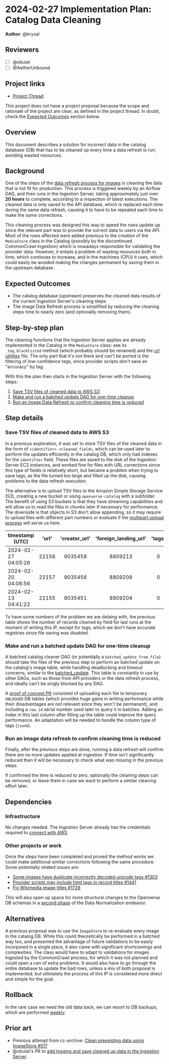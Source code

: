 # 2024-02-27 Implementation Plan: Catalog Data Cleaning

**Author**: @krysal

## Reviewers

- [ ] @obulat
- [ ] @AetherUnbound

## Project links

<!-- Enumerate any references to other documents/pages, including milestones and other plans -->

- [Project Thread](https://github.com/WordPress/openverse/issues/430)

This project does not have a project proposal because the scope and rationale of
the project are clear, as defined in the project thread. In doubt, check the
[Expected Outcomes](#expected-outcomes) section below.

## Overview

This document describes a solution for incorrect data in the catalog database
(DB) that has to be cleaned up every time a data refresh is run, avoiding wasted
resources.

## Background

One of the steps of the [data refresh process for images][img-data-refresh] is
cleaning the data that is not fit for production. This process is triggered
weekly by an Airflow DAG, and then runs in the Ingestion Server, taking
approximately just over **20 hours** to complete, according to a inspection of
latest executions. The cleaned data is only saved to the API database, which is
replaced each time during the same data refresh, causing it to have to be
repeated each time to make the _same_ corrections.

This cleaning process was designed this way to speed the rows update up since
the relevant part was to provide the correct data to users via the API. Most of
the rows affected were added previous to the creation of the `MediaStore` class
in the Catalog (possibly by the discontinued CommonCrawl ingestion) which is
nowadays responsible for validating the provider data. However, it entails a
problem of wasting resources both in time, which continues to increase, and in
the machines (CPU) it uses, which could easily be avoided making the changes
permanent by saving them in the upstream database.

[img-data-refresh]:
  https://github.com/WordPress/openverse-catalog/blob/main/DAGs.md#image_data_refresh

## Expected Outcomes

<!-- List any succinct expected products from this implementation plan. -->

- The catalog database (upstream) preserves the cleaned data results of the
  current Ingestion Server's cleaning steps
- The image Data Refresh process is simplified by reducing the cleaning steps
  time to nearly zero (and optionally removing them).

## Step-by-step plan

The cleaning functions that the Ingestion Server applies are already implemented
in the Catalog in the `MediaStore` class: see its `_tag_blacklisted` method
(which probably should be renamed) and the [url utilities][url_utils] file. The
only part that it's not there and can't be ported is the filtering of
low-confidence tags, since provider scripts don't save an "accuracy" by tag.

With this the plan then starts in the Ingestion Server with the following steps:

1. [Save TSV files of cleaned data to AWS S3](#save-tsv-files-of-cleaned-data-to-aws-s3)
1. [Make and run a batched update DAG for one-time cleanup](#make-and-run-a-batched-update-dag-for-one-time-cleanup)
1. [Run an image Data Refresh to confirm cleaning time is reduced](#run-an-image-data-refresh-to-confirm-cleaning-time-is-reduced)

[url_utils]:
  https://github.com/WordPress/openverse/blob/a930ee0f1f116bac77cf56d1fb0923989613df6d/catalog/dags/common/urls.py

## Step details

### Save TSV files of cleaned data to AWS S3

In a previous exploration, it was set to store TSV files of the cleaned data in
the form of `<identifier> <cleaned_field>`, which can be used later to perform
the updates efficiently in the catalog DB, which only had indexes for the
`identifier` field. These files are saved to the disk of the Ingestion Server
EC2 instances, and worked fine for files with URL corrections since this type of
fields is relatively short, but became a problem when trying to save tags, as
the file turned too large and filled up the disk, causing problems to the data
refresh execution.

The alternative is to upload TSV files to the Amazon Simple Storage Service
(S3), creating a new bucket or using `openverse-catalog` with a subfolder. The
benefit of using S3 buckets is that they have streaming capabilities and will
allow us to read the files in chunks later if necessary for performance. The
downside is that objects in S3 don't allow appending, so it may require to
upload files with different part numbers or evaluate if the [multipart upload
process][aws_mpu] will serve us here.

[aws_mpu]:
  https://docs.aws.amazon.com/AmazonS3/latest/userguide/mpuoverview.html

| timestamp (UTC)     | 'url' | 'creator_url' | 'foreign_landing_url' | 'tags' |
| ------------------- | :---: | :-----------: | :-------------------: | :----: |
| 2024-02-27 04:05:26 | 22156 |    9035458    |        8809213        |   0    |
| 2024-02-20 04:06:56 | 22157 |    9035456    |        8809209        |   0    |
| 2024-02-13 04:41:22 | 22155 |    9035451    |        8809204        |   0    |

To have some numbers of the problem we are delaing with, the previous table
shows the number of records cleaned by field for last runs at the moment of
writing this IP, except for tags, which we don't have accurate registries since
file saving was disabled.

### Make and run a batched update DAG for one-time cleanup

A batched catalog cleaner DAG (or potentially a `batched_update_from_file`)
should take the files of the previous step to perform an batched update on the
catalog's image table, while handling deadlocking and timeout concerns, similar
to the [batched_update][batched_update]. This table is constantly in use by
other DAGs, such as those from API providers or the data refresh process, and
ideally can't be singly blocked by any DAG.

[batched_update]: ./../../../catalog/reference/DAGs.md#batched_update

A [proof of concept PR](https://github.com/WordPress/openverse/pull/3601)
consisted of uploading each file to temporary `UNLOGGED` DB tables (which
provides huge gains in writing performance while their disadventages are not
relevant since they won't be permanent), and including a `row_id` serial number
used later to query it in batches. Adding an index in this last column after
filling up the table could improve the query performance. An adaptation will be
needed to handle the column type of tags (`jsonb`).

### Run an image data refresh to confirm cleaning time is reduced

Finally, after the previous steps are done, running a data refresh will confirm
there are no more updates applied at ingestion. If time isn't significantly
reduced then it will be necessary to check what was missing in the previous
steps.

If confirmed the time is reduced to zero, optionally the cleaning steps can be
removed, or leave them in case we want to perform a similar cleaning effort
later.

## Dependencies

### Infrastructure

No changes needed. The Ingestion Server already has the credentials required to
[connect with AWS](https://github.com/WordPress/openverse/blob/a930ee0f1f116bac77cf56d1fb0923989613df6d/ingestion_server/ingestion_server/indexer_worker.py#L23-L28).

<!--
### Tools & packages

 Describe any tools or packages which this work might be dependent on. If multiple options are available, try to list as many as are reasonable with your own recommendation. -->

### Other projects or work

Once the steps have been completed and proved the method works we could make
additional similar corrections following the same procedure. Some potentially
related issues are:

- [Some images have duplicate incorrectly decoded unicode tags #1303](https://github.com/WordPress/openverse/issues/1303)
- [Provider scripts may include html tags in record titles #1441](https://github.com/WordPress/openverse/issues/1441)
- [Fix Wikimedia image titles #1728](https://github.com/WordPress/openverse/issues/1728)

This will also open up space for more structural changes to the Openverse DB
schemas in a [second phase](https://github.com/WordPress/openverse/issues/244)
of the Data Normalization endeavor.

## Alternatives

A previous proposal was to use the `ImageStore` to re-evaluate every image in
the catalog DB. While this could theoretically be performed in a batched way
too, and presented the advantage of future validations to be easily incorpored
in a single place, it also came with significant shortcomings and complexities.
The class would have to adapt to validations for images ingested by the
CommonCrawl process, for which it was not planned and could open a can of extra
problems. It would also have to go through the entire database to update the bad
rows, unless a mix of both proposal is implemented, but ultimately the process
of this IP is considered more direct and simple for the goal.

## Rollback

<!-- How do we roll back this solution in the event of failure? Are there any steps that can not easily be rolled back? -->

In the rare case we need the old data back, we can resort to DB backups, which
are performed [weekly][db_snapshots].

[db_snapshots]: ./../../../catalog/reference/DAGs.md#rotate_db_snapshots

<!--
## Risks

What risks are we taking with this solution? Are there risks that once taken can’t be undone?-->

## Prior art

- Previous attempt from cc-archive: [Clean preexisting data using ImageStore
  #517][mathemancer_pr]
- @obulat's PR to
  [add logging and save cleaned up data in the Ingestion Server](https://github.com/WordPress/openverse/pull/904)

[mathemancer_pr]: https://github.com/cc-archive/cccatalog/pull/517
